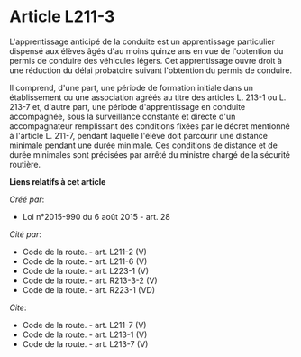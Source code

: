 # Article L211-3

L'apprentissage anticipé de la conduite est un apprentissage particulier dispensé aux élèves âgés d'au moins quinze ans en
vue de l'obtention du permis de conduire des véhicules légers. Cet apprentissage ouvre droit à une réduction du délai
probatoire suivant l'obtention du permis de conduire. 

Il comprend, d'une part, une période de formation initiale dans un établissement ou une association agréés au titre des
articles L. 213-1 ou L. 213-7 et, d'autre part, une période d'apprentissage en conduite accompagnée, sous la surveillance
constante et directe d'un accompagnateur remplissant des conditions fixées par le décret mentionné à l'article L. 211-7,
pendant laquelle l'élève doit parcourir une distance minimale pendant une durée minimale. Ces conditions de distance et de
durée minimales sont précisées par arrêté du ministre chargé de la sécurité routière.

**Liens relatifs à cet article**

_Créé par_:

  - Loi n°2015-990 du 6 août 2015 - art. 28

_Cité par_:

  - Code de la route. - art. L211-2 (V)
  - Code de la route. - art. L211-6 (V)
  - Code de la route. - art. L223-1 (V)
  - Code de la route. - art. R213-3-2 (V)
  - Code de la route. - art. R223-1 (VD)

_Cite_:

  - Code de la route. - art. L211-7 (V)
  - Code de la route. - art. L213-1 (V)
  - Code de la route. - art. L213-7 (V)

